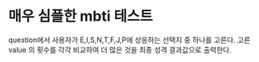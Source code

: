 # 매우 심플한 mbti 테스트
question에서 사용자가 E,I,S,N,T,F,J,P에 상응하는 선택지 중 하나를 고른다. 고른 value 의 횟수를 각각 비교하여 더 많은 것을 최종 성격 결과값으로 출력한다.
